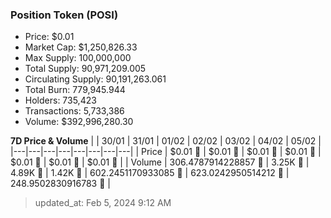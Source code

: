 
  ### Position Token (POSI)
  - Price: $0.01
  - Market Cap: $1,250,826.33
  - Max Supply: 100,000,000
  - Total Supply: 90,971,209.005
  - Circulating Supply: 90,191,263.061
  - Total Burn: 779,945.944
  - Holders: 735,423
  - Transactions: 5,733,386
  - Volume: $392,996,280.30

  **7D Price & Volume**
  | | 30&#x2F;01 | 31&#x2F;01 | 01&#x2F;02 | 02&#x2F;02 | 03&#x2F;02 | 04&#x2F;02 | 05&#x2F;02 |
  |---|---|---|---|---|---|---|---|
  | Price | $0.01 🚀 | $0.01 🚀 | $0.01 🚀 | $0.01 🔻 | $0.01 🔻 | $0.01 🚀 | $0.01 🚀 |
  | Volume | 306.4787914228857 🔻 | 3.25K 🚀 | 4.89K 🚀 | 1.42K 🔻 | 602.2451170933085 🔻 | 623.0242950514212 🚀 | 248.9502830916783 🔻 |

  > updated_at: Feb 5, 2024 9:12 AM

